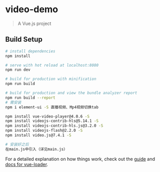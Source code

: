 # video-demo

> A Vue.js project

## Build Setup

``` bash
# install dependencies
npm install

# serve with hot reload at localhost:8080
npm run dev

# build for production with minification
npm run build

# build for production and view the bundle analyzer report
npm run build --report
# 需安装
npm i element-ui -S 直播视频、Mp4视频切换tab

npm install vue-video-player@4.0.6 -S 
npm install videojs-contrib-hls@5.14.1 -S
npm install videojs-contrib-hls.js@3.2.0 -S
npm install videojs-flash@2.2.0 -S
npm install video.js@7.4.1 -S

# 安装好之后
在main.js中引入（详见main.js）
```

For a detailed explanation on how things work, check out the [guide](http://vuejs-templates.github.io/webpack/) and [docs for vue-loader](http://vuejs.github.io/vue-loader).


